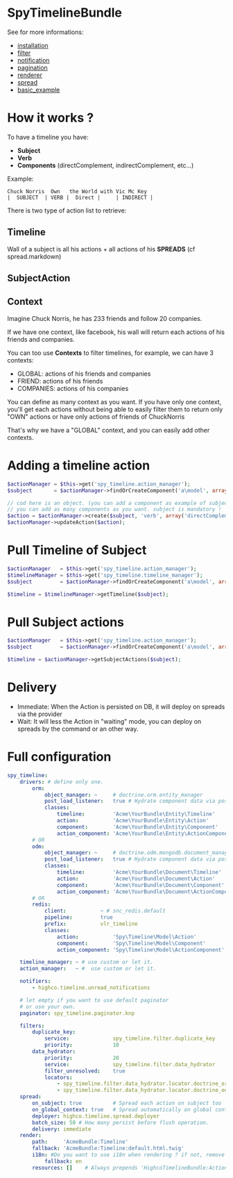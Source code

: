 SpyTimelineBundle
====================

See for more informations:

- [installation](https://github.com/stephpy/TimelineBundle/blob/master/Resources/doc/install.markdown)
- [filter](https://github.com/stephpy/TimelineBundle/blob/master/Resources/doc/filter.markdown)
- [notification](https://github.com/stephpy/TimelineBundle/blob/master/Resources/doc/notification.markdown)
- [pagination](https://github.com/stephpy/TimelineBundle/blob/master/Resources/doc/pagination.markdown)
- [renderer](https://github.com/stephpy/TimelineBundle/blob/master/Resources/doc/renderer.markdown)
- [spread](https://github.com/stephpy/TimelineBundle/blob/master/Resources/doc/spread.markdown)
- [basic_example](https://github.com/stephpy/TimelineBundle/blob/master/Resources/doc/basic_example.markdown)

# How it works ?

To have a timeline you have:

- **Subject**
- **Verb**
- **Components** (directComplement, indirectComplement, etc...)

Example:

    Chuck Norris  Own   the World with Vic Mc Key
    |  SUBJECT  | VERB |  Direct |     | INDIRECT |

There is two type of action list to retrieve:

## Timeline

Wall of a subject is all his actions + all actions of his **SPREADS** (cf spread.markdown)

## SubjectAction

## Context

Imagine Chuck Norris, he has 233 friends and follow 20 companies.

If we have one context, like facebook, his wall will return each actions of his friends and companies.

You can too use **Contexts** to filter timelines, for example, we can have 3 contexts:

* GLOBAL: actions of his friends and companies
* FRIEND: actions of his friends
* COMPANIES: actions of his companies

You can define as many context as you want.
If you have only one context, you'll get each actions without being able to easily filter them to return only "OWN" actions or have only actions of friends of ChuckNorris

That's why we have a "GLOBAL" context, and you can easily add other contexts.

# Adding a timeline action

```php
$actionManager = $this->get('spy_timeline.action_manager');
$subject       = $actionManager->findOrCreateComponent('a\model', array(1, 2));

// cod here is an object. (you can add a component as example of subject)
// you can add as many components as you want. subject is mandatory !
$action = $actionManager->create($subject, 'verb', array('directComplement' => $cod));
$actionManager->updateAction($action);
```

# Pull Timeline of Subject

```php
$actionManager   = $this->get('spy_timeline.action_manager');
$timelineManager = $this->get('spy_timeline.timeline_manager');
$subject         = $actionManager->findOrCreateComponent('a\model', array(1, 2));

$timeline = $timelineManager->getTimeline($subject);
```

# Pull Subject actions

```php
$actionManager   = $this->get('spy_timeline.action_manager');
$subject         = $actionManager->findOrCreateComponent('a\model', array(1, 2));

$timeline = $actionManager->getSubjectActions($subject);
```

# Delivery

- Immediate: When the Action is persisted on DB, it will deploy on spreads via the provider
- Wait:      It will less the Action in "waiting" mode, you can deploy on spreads by the command or an other way.

# Full configuration

```yaml
spy_timeline:
    drivers: # define only one.
        orm:
            object_manager: ~     # doctrine.orm.entity_manager
            post_load_listener:   true # Hydrate component data via postLoad listener
            classes:
                timeline:         'Acme\YourBundle\Entity\Timeline'
                action:           'Acme\YourBundle\Entity\Action'
                component:        'Acme\YourBundle\Entity\Component'
                action_component: 'Acme\YourBundle\Entity\ActionComponent'
        # OR
        odm:
            object_manager: ~     # doctrine.odm.mongodb.document_manager
            post_load_listener:   true # Hydrate component data via postLoad listener
            classes:
                timeline:         'Acme\YourBundle\Document\Timeline'
                action:           'Acme\YourBundle\Document\Action'
                component:        'Acme\YourBundle\Document\Component'
                action_component: 'Acme\YourBundle\Document\ActionComponent'
        # OR
        redis:
            client:           ~ # snc_redis.default
            pipeline:         true
            prefix:           vlr_timeline
            classes:
                action:           'Spy\Timeline\Model\Action'
                component:        'Spy\Timeline\Model\Component'
                action_component: 'Spy\Timeline\Model\ActionComponent'

    timeline_manager: ~ # use custom or let it.
    action_manager:   ~ #  use custom or let it.

    notifiers:
        - highco.timeline.unread_notifications

    # let empty if you want to use default paginator
    # or use your own.
    paginator: spy_timeline.paginator.knp

    filters:
        duplicate_key:
            service:              spy_timeline.filter.duplicate_key
            priority:             10
        data_hydrator:
            priority:             20
            service:              spy_timeline.filter.data_hydrator
            filter_unresolved:    true
            locators:
                - spy_timeline.filter.data_hydrator.locator.doctrine_orm
                - spy_timeline.filter.data_hydrator.locator.doctrine_odm
    spread:
        on_subject: true          # Spread each action on subject too
        on_global_context: true   # Spread automatically on global context
        deployer: highco.timeline.spread.deployer
        batch_size: 50 # How many persist before flush operation.
        delivery: immediate
    render:
        path:     'AcmeBundle:Timeline'
        fallback: 'AcmeBundle:Timeline:default.html.twig'
        i18n: #Do you want to use i18n when rendering ? if not, remove this node.
            fallback: en
        resources: []    # Always prepends 'HighcoTimelineBundle:Action:components.html.twig'
```
